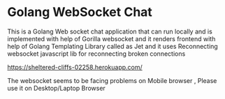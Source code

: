 # Golang WebSocket Chat
This is a Golang Web socket chat application that can run locally and is implemented with help of Gorilla websocket and it renders frontend with help of Golang Templating Library called as Jet and it uses Reconnecting websocket javascript lib for reconnecting broken connections

https://sheltered-cliffs-02258.herokuapp.com/

The websocket seems to be facing problems on Mobile browser , Please use it on Desktop/Laptop Browser

